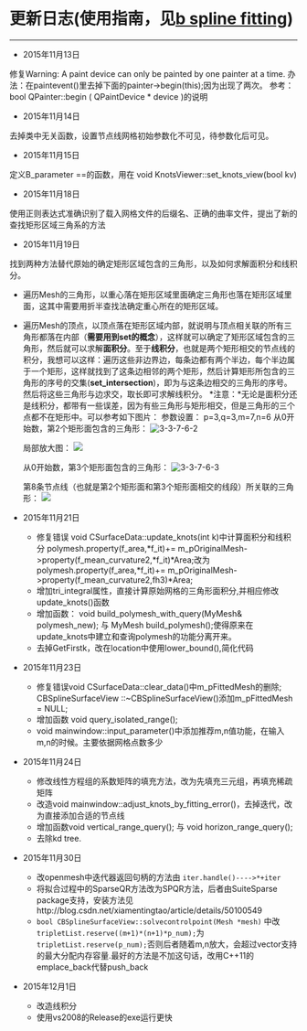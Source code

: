 # 更新日志(使用指南，见[b spline fitting](https://dn-bspline.qbox.me/bspline_html/index.html))
---
- 2015年11月13日 

修复Warning: A paint device can only be painted by one painter at a time.
            办法：在paintevent()里去掉下面的painter->begin(this);因为出现了两次。
            参考：bool QPainter::begin ( QPaintDevice * device )的说明

- 2015年11月14日 

去掉类中无关函数，设置节点线网格初始参数化不可见，待参数化后可见。

- 2015年11月15日 

定义B_parameter ==的函数，用在
  void KnotsViewer::set_knots_view(bool kv) 

-  2015年11月18日 

使用正则表达式准确识别了载入网格文件的后缀名、正确的曲率文件，提出了新的查找矩形区域三角系的方法

- 2015年11月19日

 找到两种方法替代原始的确定矩形区域包含的三角形，以及如何求解面积分和线积分。
  + 遍历Mesh的三角形，以重心落在矩形区域里面确定三角形也落在矩形区域里面，这其中需要用折半查找法确定重心所在的矩形区域。
  + 遍历Mesh的顶点，以顶点落在矩形区域内部，就说明与顶点相关联的所有三角形都落在内部（**需要用到set的概念**），这样就可以确定了矩形区域包含的三角形，然后就可以求解**面积分**。至于**线积分**，也就是两个矩形相交的节点线的积分，我想可以这样：遍历这些非边界边，每条边都有两个半边，每个半边属于一个矩形，这样就找到了这条边相邻的两个矩形，然后计算矩形所包含的三角形的序号的交集(**set_intersection**)，即为与这条边相交的三角形的序号。然后将这些三角形与边求交，取长即可求解线积分。
 *注意：*无论是面积分还是线积分，都带有一些误差，因为有些三角形与矩形相交，但是三角形的三个点都不在矩形中。可以参考如下图片：
  参数设置：
    p=3,q=3,m=7,n=6
    从0开始数，第2个矩形面包含的三角形：
     ![3-3-7-6-2][1]
     
    局部放大图：
     ![][2]

    从0开始数，第3个矩形面包含的三角形：
     ![3-3-7-6-3][3]

    第8条节点线（也就是第2个矩形面和第3个矩形面相交的线段）所关联的三角形：
    ![][4]
- 2015年11月21日
  + 修复错误 
  void  CSurfaceData::update_knots(int k)中计算面积分和线积分 
  polymesh.property(f_area,*f_it)+= m_pOriginalMesh->property(f_mean_curvature2,*f_it)*Area;改为
  polymesh.property(f_area,*f_it)+= m_pOriginalMesh->property(f_mean_curvature2,fh3)*Area;
  + 增加tri_integral属性，直接计算原始网格的三角形面积分,并相应修改update_knots()函数
  + 增加函数： void   build_polymesh_with_query(MyMesh& polymesh_new);
  与  MyMesh build_polymesh();使得原来在update_knots中建立和查询polymesh的功能分离开来。
  + 去掉GetFirstk，改在location中使用lower_bound(),简化代码
- 2015年11月23日
  + 修复错误void CSurfaceData::clear_data()中m_pFittedMesh的删除;
   CBSplineSurfaceView ::~CBSplineSurfaceView()添加m_pFittedMesh = NULL;
  + 增加函数 void  query_isolated_range(); 
  + void mainwindow::input_parameter()中添加推荐m,n值功能，在输入m,n的时候。主要依据网格点数多少   
- 2015年11月24日
  + 修改线性方程组的系数矩阵的填充方法，改为先填充三元组，再填充稀疏矩阵
  + 改造void mainwindow::adjust_knots_by_fitting_error()，去掉迭代，改为直接添加合适的节点线
  + 增加函数void  vertical_range_query(); 与 void  horizon_range_query(); 
  + 去除kd tree.
- 2015年11月30日
  + 改openmesh中迭代器返回句柄的方法由 ``iter.handle()---->*+iter``
  + 将拟合过程中的SparseQR方法改为SPQR方法，后者由SuiteSparse package支持，安装方法见http://blog.csdn.net/xiamentingtao/article/details/50100549
  + ``bool CBSplineSurfaceView::solvecontrolpoint(Mesh *mesh)`` 中改 
  ``tripletList.reserve((m+1)*(n+1)*p_num);``为``tripletList.reserve(p_num);``否则后者随着m,n放大，会超过vector支持的最大分配内存容量.最好的方法是不加这句话，改用C++11的emplace_back代替push_back 
- 2015年12月1日
  + 改造线积分
  + 使用vs2008的Release的exe运行更快







  [1]: http://7xohdy.com1.z0.glb.clouddn.com/bspline_img/01/h11.jpg
  [2]: http://7xohdy.com1.z0.glb.clouddn.com/bspline_img/3-3-7-6-2/01/h14.jpg
  [3]:
  http://7xohdy.com1.z0.glb.clouddn.com/bspline_img/01/h1.jpg?imageView2/1/w/406/h/432/q/75
  [4]: http://7xohdy.com1.z0.glb.clouddn.com/01.jpg